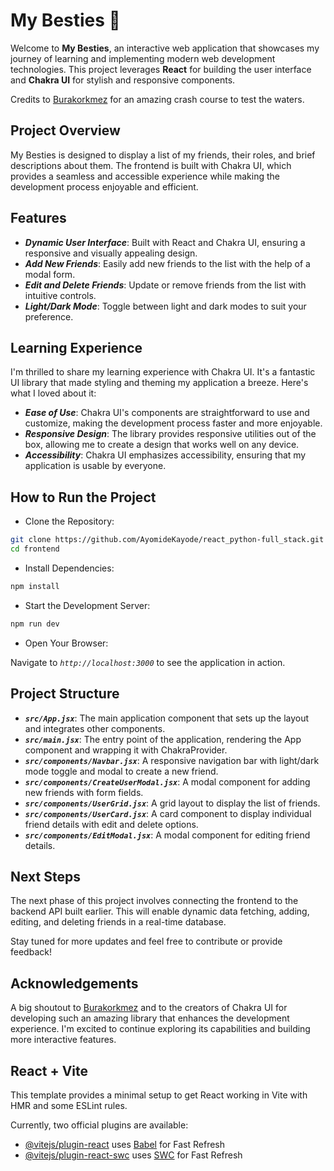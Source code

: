 # My Besties 🚀

Welcome to **My Besties**, an interactive web application that showcases my journey of learning and implementing modern web development technologies. This project leverages **React** for building the user interface and **Chakra UI** for stylish and responsive components.

Credits to [Burakorkmez](https://www.youtube.com/watch?v=tWHXaSC2T_s) for an amazing crash course to test the waters.

## Project Overview

My Besties is designed to display a list of my friends, their roles, and brief descriptions about them. The frontend is built with Chakra UI, which provides a seamless and accessible experience while making the development process enjoyable and efficient.

## Features

- **_Dynamic User Interface_**: Built with React and Chakra UI, ensuring a responsive and visually appealing design.
- **_Add New Friends_**: Easily add new friends to the list with the help of a modal form.
- **_Edit and Delete Friends_**: Update or remove friends from the list with intuitive controls.
- **_Light/Dark Mode_**: Toggle between light and dark modes to suit your preference.

## Learning Experience

I'm thrilled to share my learning experience with Chakra UI. It's a fantastic UI library that made styling and theming my application a breeze. Here's what I loved about it:

- **_Ease of Use_**: Chakra UI's components are straightforward to use and customize, making the development process faster and more enjoyable.
- **_Responsive Design_**: The library provides responsive utilities out of the box, allowing me to create a design that works well on any device.
- **_Accessibility_**: Chakra UI emphasizes accessibility, ensuring that my application is usable by everyone.

## How to Run the Project

- Clone the Repository:

```bash
git clone https://github.com/AyomideKayode/react_python-full_stack.git
cd frontend
```

- Install Dependencies:

```bash
npm install
```

- Start the Development Server:

```bash
npm run dev
```

- Open Your Browser:

Navigate to _`http://localhost:3000`_ to see the application in action.

## Project Structure

- **_`src/App.jsx`_**: The main application component that sets up the layout and integrates other components.
- **_`src/main.jsx`_**: The entry point of the application, rendering the App component and wrapping it with ChakraProvider.
- **_`src/components/Navbar.jsx`_**: A responsive navigation bar with light/dark mode toggle and modal to create a new friend.
- **_`src/components/CreateUserModal.jsx`_**: A modal component for adding new friends with form fields.
- **_`src/components/UserGrid.jsx`_**: A grid layout to display the list of friends.
- **_`src/components/UserCard.jsx`_**: A card component to display individual friend details with edit and delete options.
- **_`src/components/EditModal.jsx`_**: A modal component for editing friend details.

## Next Steps

The next phase of this project involves connecting the frontend to the backend API built earlier. This will enable dynamic data fetching, adding, editing, and deleting friends in a real-time database.

Stay tuned for more updates and feel free to contribute or provide feedback!

## Acknowledgements

A big shoutout to [Burakorkmez](https://www.youtube.com/watch?v=tWHXaSC2T_s) and to the creators of Chakra UI for developing such an amazing library that enhances the development experience. I'm excited to continue exploring its capabilities and building more interactive features.

## React + Vite

This template provides a minimal setup to get React working in Vite with HMR and some ESLint rules.

Currently, two official plugins are available:

- [@vitejs/plugin-react](https://github.com/vitejs/vite-plugin-react/blob/main/packages/plugin-react/README.md) uses [Babel](https://babeljs.io/) for Fast Refresh
- [@vitejs/plugin-react-swc](https://github.com/vitejs/vite-plugin-react-swc) uses [SWC](https://swc.rs/) for Fast Refresh
